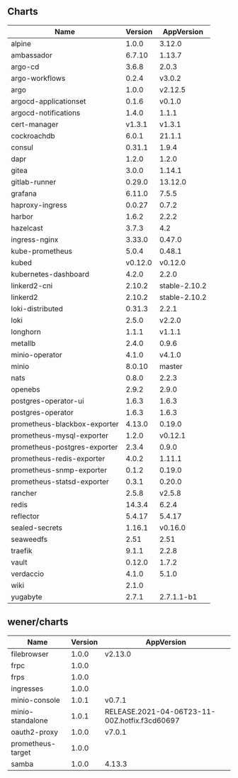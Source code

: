 ## Charts

| Name | Version | AppVersion |
|------|---------|------------|
| alpine | 1.0.0 | 3.12.0 |
| ambassador | 6.7.10 | 1.13.7 |
| argo-cd | 3.6.8 | 2.0.3 |
| argo-workflows | 0.2.4 | v3.0.2 |
| argo | 1.0.0 | v2.12.5 |
| argocd-applicationset | 0.1.6 | v0.1.0 |
| argocd-notifications | 1.4.0 | 1.1.1 |
| cert-manager | v1.3.1 | v1.3.1 |
| cockroachdb | 6.0.1 | 21.1.1 |
| consul | 0.31.1 | 1.9.4 |
| dapr | 1.2.0 | 1.2.0 |
| gitea | 3.0.0 | 1.14.1 |
| gitlab-runner | 0.29.0 | 13.12.0 |
| grafana | 6.11.0 | 7.5.5 |
| haproxy-ingress | 0.0.27 | 0.7.2 |
| harbor | 1.6.2 | 2.2.2 |
| hazelcast | 3.7.3 | 4.2 |
| ingress-nginx | 3.33.0 | 0.47.0 |
| kube-prometheus | 5.0.4 | 0.48.1 |
| kubed | v0.12.0 | v0.12.0 |
| kubernetes-dashboard | 4.2.0 | 2.2.0 |
| linkerd2-cni | 2.10.2 | stable-2.10.2 |
| linkerd2 | 2.10.2 | stable-2.10.2 |
| loki-distributed | 0.31.3 | 2.2.1 |
| loki | 2.5.0 | v2.2.0 |
| longhorn | 1.1.1 | v1.1.1 |
| metallb | 2.4.0 | 0.9.6 |
| minio-operator | 4.1.0 | v4.1.0 |
| minio | 8.0.10 | master |
| nats | 0.8.0 | 2.2.3 |
| openebs | 2.9.2 | 2.9.0 |
| postgres-operator-ui | 1.6.3 | 1.6.3 |
| postgres-operator | 1.6.3 | 1.6.3 |
| prometheus-blackbox-exporter | 4.13.0 | 0.19.0 |
| prometheus-mysql-exporter | 1.2.0 | v0.12.1 |
| prometheus-postgres-exporter | 2.3.4 | 0.9.0 |
| prometheus-redis-exporter | 4.0.2 | 1.11.1 |
| prometheus-snmp-exporter | 0.1.2 | 0.19.0 |
| prometheus-statsd-exporter | 0.3.1 | 0.20.0 |
| rancher | 2.5.8 | v2.5.8 |
| redis | 14.3.4 | 6.2.4 |
| reflector | 5.4.17 | 5.4.17 |
| sealed-secrets | 1.16.1 | v0.16.0 |
| seaweedfs | 2.51 | 2.51 |
| traefik | 9.1.1 | 2.2.8 |
| vault | 0.12.0 | 1.7.2 |
| verdaccio | 4.1.0 | 5.1.0 |
| wiki | 2.1.0 |  |
| yugabyte | 2.7.1 | 2.7.1.1-b1 |

## wener/charts

| Name | Version | AppVersion |
|------|---------|------------|
| filebrowser | 1.0.0 | v2.13.0 |
| frpc | 1.0.0 |  |
| frps | 1.0.0 |  |
| ingresses | 1.0.0 |  |
| minio-console | 1.0.1 | v0.7.1 |
| minio-standalone | 1.0.1 | RELEASE.2021-04-06T23-11-00Z.hotfix.f3cd60697 |
| oauth2-proxy | 1.0.0 | v7.0.1 |
| prometheus-target | 1.0.0 |  |
| samba | 1.0.0 | 4.13.3 |
